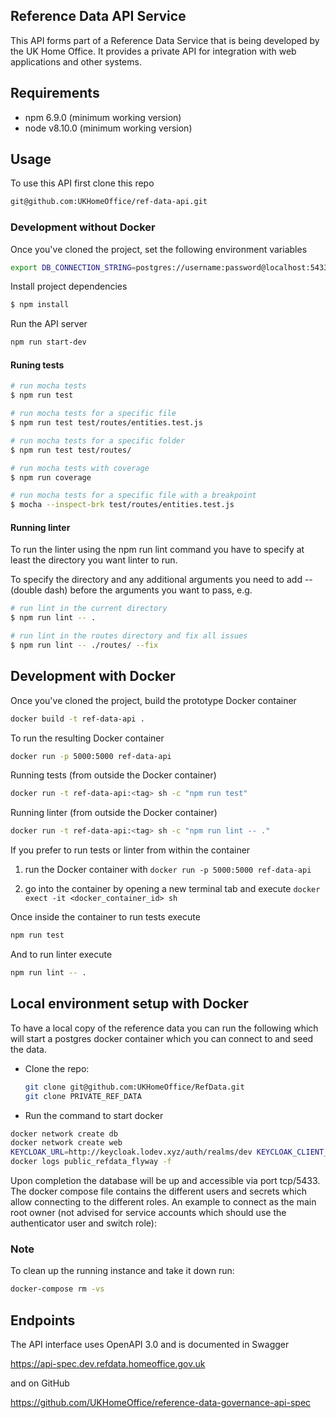 ## Reference Data API Service

This API forms part of a Reference Data Service that is being developed by the UK Home Office. It provides a private API for integration with web applications and other systems.

## Requirements

* npm 6.9.0 (minimum working version)
* node v8.10.0 (minimum working version)

## Usage

To use this API first clone this repo

```sh
git@github.com:UKHomeOffice/ref-data-api.git
```

### Development without Docker

Once you've cloned the project, set the following environment variables

```sh
export DB_CONNECTION_STRING=postgres://username:password@localhost:5433/dbname
```

Install project dependencies

```sh
$ npm install
```

Run the API server

```sh
npm run start-dev
```

#### Runing tests

```sh
# run mocha tests
$ npm run test

# run mocha tests for a specific file
$ npm run test test/routes/entities.test.js

# run mocha tests for a specific folder
$ npm run test test/routes/

# run mocha tests with coverage
$ npm run coverage

# run mocha tests for a specific file with a breakpoint
$ mocha --inspect-brk test/routes/entities.test.js
```

#### Running linter
To run the linter using the npm run lint command you have to specify at least the directory you want linter to run.

To specify the directory and any additional arguments you need to add -- (double dash) before the arguments you want to pass, e.g.

```sh
# run lint in the current directory
$ npm run lint -- .

# run lint in the routes directory and fix all issues
$ npm run lint -- ./routes/ --fix
```

## Development with Docker

Once you've cloned the project, build the prototype Docker container

```sh
docker build -t ref-data-api .
```

To run the resulting Docker container

```sh
docker run -p 5000:5000 ref-data-api
```

Running tests (from outside the Docker container)

```sh
docker run -t ref-data-api:<tag> sh -c "npm run test"
```

Running linter (from outside the Docker container)

```sh
docker run -t ref-data-api:<tag> sh -c "npm run lint -- ."
```

If you prefer to run tests or linter from within the container

1. run the Docker container with `docker run -p 5000:5000 ref-data-api`

2. go into the container by opening a new terminal tab and execute `docker exect -it <docker_container_id> sh`

Once inside the container to run tests execute

```sh
npm run test
```

And to run linter execute

```sh
npm run lint -- .
```

## Local environment setup with Docker

To have a local copy of the reference data you can run the following which will start a postgres docker container which you can connect to and seed the data.

* Clone the repo:

  ```bash
  git clone git@github.com:UKHomeOffice/RefData.git
  git clone PRIVATE_REF_DATA
  ```

* Run the command to start docker

```bash
docker network create db
docker network create web
KEYCLOAK_URL=http://keycloak.lodev.xyz/auth/realms/dev KEYCLOAK_CLIENT_ID=refdata-api PUBLIC_REFDATA_FLYWAY=/Users/XXX/GIT/cop/RefData PRIVATE_REFDATA_FLYWAY=/Users/XXX/GIT/cop/private_refdata docker-compose up
docker logs public_refdata_flyway -f
```

Upon completion the database will be up and accessible via port tcp/5433. The docker compose file contains the different users and secrets which allow connecting to the different roles. An example to connect as the main root owner (not advised for service accounts which should use the authenticator user and switch role):

### Note

To clean up the running instance and take it down run:

```bash
docker-compose rm -vs
```

## Endpoints
The API interface uses OpenAPI 3.0 and is documented in Swagger

https://api-spec.dev.refdata.homeoffice.gov.uk

and on GitHub

https://github.com/UKHomeOffice/reference-data-governance-api-spec
